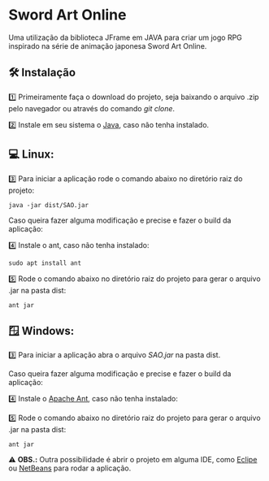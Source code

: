 # Sword Art Online
Uma utilização da biblioteca JFrame em JAVA para criar um jogo RPG inspirado na série de animação japonesa Sword Art Online.

## 🛠️ Instalação

1️⃣ Primeiramente faça o download do projeto, seja baixando o arquivo .zip pelo navegador ou através do comando <i>git clone</i>.

2️⃣ Instale em seu sistema o <a href="https://www.java.com/pt-BR/">Java</a>, caso não tenha instalado.

## 💻 <b>Linux:</b>

3️⃣ Para iniciar a aplicação rode o comando abaixo no diretório raiz do projeto:

```
java -jar dist/SAO.jar
```

Caso queira fazer alguma modificação e precise e fazer o build da aplicação:

4️⃣ Instale o ant, caso não tenha instalado:

```
sudo apt install ant
```

5️⃣ Rode o comando abaixo no diretório raiz do projeto para gerar o arquivo .jar na pasta dist:

```
ant jar
```

## 🪟 <b>Windows:</b>

3️⃣ Para iniciar a aplicação abra o arquivo <i>SAO.jar</i> na pasta dist.

Caso queira fazer alguma modificação e precise e fazer o build da aplicação:

4️⃣ Instale o <a href="https://ant.apache.org/manual/install.html">Apache Ant</a>, caso não tenha instalado:

5️⃣ Rode o comando abaixo no diretório raiz do projeto para gerar o arquivo .jar na pasta dist:

```
ant jar
```

⚠️ <b>OBS.:</b> Outra possibilidade é abrir o projeto em alguma IDE, como <a href="https://www.eclipse.org/downloads/">Eclipe</a> ou <a href="https://netbeans.apache.org/download/index.html">NetBeans</a> para rodar a aplicação.

